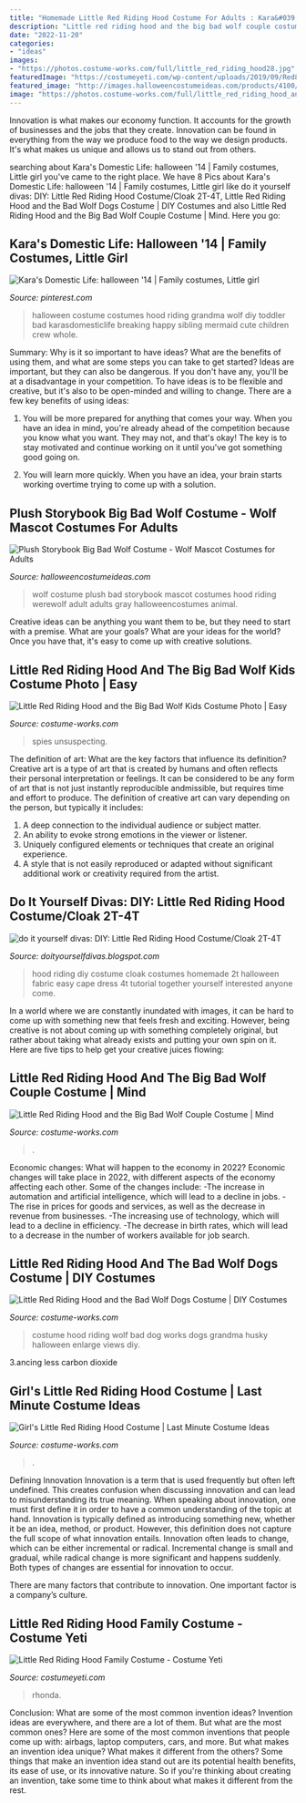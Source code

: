```yaml
---
title: "Homemade Little Red Riding Hood Costume For Adults : Kara&#039;s Domestic Life: Halloween &#039;14"
description: "Little red riding hood and the big bad wolf couple costume"
date: "2022-11-20"
categories:
- "ideas"
images:
- "https://photos.costume-works.com/full/little_red_riding_hood28.jpg"
featuredImage: "https://costumeyeti.com/wp-content/uploads/2019/09/Red8217s-crew-Costume-1-561x1024.jpeg"
featured_image: "http://images.halloweencostumeideas.com/products/4100/1-1/plush-storybook-big-bad-wolf-costume.jpg"
image: "https://photos.costume-works.com/full/little_red_riding_hood_and_the_big_bad_wolf20.jpg"
---
```



Innovation is what makes our economy function. It accounts for the growth of businesses and the jobs that they create. Innovation can be found in everything from the way we produce food to the way we design products. It's what makes us unique and allows us to stand out from others.

	

		
searching about Kara&#039;s Domestic Life: halloween &#039;14 | Family costumes, Little girl you've came to the right place. We have 8 Pics about Kara&#039;s Domestic Life: halloween &#039;14 | Family costumes, Little girl like do it yourself divas: DIY: Little Red Riding Hood Costume/Cloak 2T-4T, Little Red Riding Hood and the Bad Wolf Dogs Costume | DIY Costumes and also Little Red Riding Hood and the Big Bad Wolf Couple Costume | Mind. Here you go:
		
    
## Kara&#039;s Domestic Life: Halloween &#039;14 | Family Costumes, Little Girl

<img loading=lazy src="https://i.pinimg.com/originals/bb/78/81/bb788177d1706d3c91c49d461ce7a85b.jpg" onerror="this.onerror=null;this.src='https://tse4.mm.bing.net/th?id=OIP.6J7pJnGDDYxZg2Gv2ZndgAHaJ4&amp;pid=15.1';" alt="Kara&#039;s Domestic Life: halloween &#039;14 | Family costumes, Little girl">

_Source: pinterest.com_

>halloween costume costumes hood riding grandma wolf diy toddler bad karasdomesticlife breaking happy sibling mermaid cute children crew whole. 

	

Summary: Why is it so important to have ideas? What are the benefits of using them, and what are some steps you can take to get started?
Ideas are important, but they can also be dangerous. If you don't have any, you'll be at a disadvantage in your competition. To have ideas is to be flexible and creative, but it's also to be open-minded and willing to change. There are a few key benefits of using ideas: 
1) You will be more prepared for anything that comes your way. When you have an idea in mind, you're already ahead of the competition because you know what you want. They may not, and that's okay! The key is to stay motivated and continue working on it until you've got something good going on. 

2) You will learn more quickly. When you have an idea, your brain starts working overtime trying to come up with a solution.

    
## Plush Storybook Big Bad Wolf Costume - Wolf Mascot Costumes For Adults

<img loading=lazy src="http://images.halloweencostumeideas.com/products/4100/1-1/plush-storybook-big-bad-wolf-costume.jpg" onerror="this.onerror=null;this.src='https://tse4.mm.bing.net/th?id=OIP.k4nOoAPIp3l8lU3Z7xNoawHaKl&amp;pid=15.1';" alt="Plush Storybook Big Bad Wolf Costume - Wolf Mascot Costumes for Adults">

_Source: halloweencostumeideas.com_

>wolf costume plush bad storybook mascot costumes hood riding werewolf adult adults gray halloweencostumes animal. 

	

Creative ideas can be anything you want them to be, but they need to start with a premise. What are your goals? What are your ideas for the world? Once you have that, it's easy to come up with creative solutions.

    
## Little Red Riding Hood And The Big Bad Wolf Kids Costume Photo | Easy

<img loading=lazy src="https://photos.costume-works.com/full/little_red_riding_hood_and_the_big_bad_wolf20.jpg" onerror="this.onerror=null;this.src='https://tse1.mm.bing.net/th?id=OIP.N90pgNB4M7yhB9fP51dYnwHaKv&amp;pid=15.1';" alt="Little Red Riding Hood and the Big Bad Wolf Kids Costume Photo | Easy">

_Source: costume-works.com_

>spies unsuspecting. 

	

The definition of art: What are the key factors that influence its definition?
Creative art is a type of art that is created by humans and often reflects their personal interpretation or feelings. It can be considered to be any form of art that is not just instantly reproducible andmissible, but requires time and effort to produce. The definition of creative art can vary depending on the person, but typically it includes:
1. A deep connection to the individual audience or subject matter.
2. An ability to evoke strong emotions in the viewer or listener.
3. Uniquely configured elements or techniques that create an original experience.
4. A style that is not easily reproduced or adapted without significant additional work or creativity required from the artist.

    
## Do It Yourself Divas: DIY: Little Red Riding Hood Costume/Cloak 2T-4T

<img loading=lazy src="http://3.bp.blogspot.com/-o3NEe4sMNUg/Umbq4qawnAI/AAAAAAAAHvc/rRfez3ovB00/s1600/Little+Red+1.jpg" onerror="this.onerror=null;this.src='https://tse4.mm.bing.net/th?id=OIP.jjgYlJhSYFVKI16EbC-v_wHaLH&amp;pid=15.1';" alt="do it yourself divas: DIY: Little Red Riding Hood Costume/Cloak 2T-4T">

_Source: doityourselfdivas.blogspot.com_

>hood riding diy costume cloak costumes homemade 2t halloween fabric easy cape dress 4t tutorial together yourself interested anyone come. 

	

In a world where we are constantly inundated with images, it can be hard to come up with something new that feels fresh and exciting. However, being creative is not about coming up with something completely original, but rather about taking what already exists and putting your own spin on it. Here are five tips to help get your creative juices flowing:

    
## Little Red Riding Hood And The Big Bad Wolf Couple Costume | Mind

<img loading=lazy src="https://photos.costume-works.com/full/little_red_riding_hood_and_the_big_bad_wolf18.jpg" onerror="this.onerror=null;this.src='https://tse4.mm.bing.net/th?id=OIP.x5Y5NeEAtHU2_J8KZP1HNQHaJ3&amp;pid=15.1';" alt="Little Red Riding Hood and the Big Bad Wolf Couple Costume | Mind">

_Source: costume-works.com_

>. 

	

Economic changes: What will happen to the economy in 2022?
Economic changes will take place in 2022, with different aspects of the economy affecting each other. Some of the changes include: 
-The increase in automation and artificial intelligence, which will lead to a decline in jobs. 
-The rise in prices for goods and services, as well as the decrease in revenue from businesses. 
-The increasing use of technology, which will lead to a decline in efficiency. 
-The decrease in birth rates, which will lead to a decrease in the number of workers available for job search.

    
## Little Red Riding Hood And The Bad Wolf Dogs Costume | DIY Costumes

<img loading=lazy src="https://photos.costume-works.com/full/little_red_riding_hood_and_the_bad_wolf_dogs4.jpg" onerror="this.onerror=null;this.src='https://tse2.mm.bing.net/th?id=OIP.wlz9VW70uHEgdz0GU3D3awHaIt&amp;pid=15.1';" alt="Little Red Riding Hood and the Bad Wolf Dogs Costume | DIY Costumes">

_Source: costume-works.com_

>costume hood riding wolf bad dog works dogs grandma husky halloween enlarge views diy. 

	

3.ancing less carbon dioxide 

    
## Girl&#039;s Little Red Riding Hood Costume | Last Minute Costume Ideas

<img loading=lazy src="https://photos.costume-works.com/full/little_red_riding_hood28.jpg" onerror="this.onerror=null;this.src='https://tse4.mm.bing.net/th?id=OIP.N9F5vP3mNW0oR_WSYRn0GgHaKa&amp;pid=15.1';" alt="Girl&#039;s Little Red Riding Hood Costume | Last Minute Costume Ideas">

_Source: costume-works.com_

>. 

	

Defining Innovation
Innovation is a term that is used frequently but often left undefined. This creates confusion when discussing innovation and can lead to misunderstanding its true meaning. When speaking about innovation, one must first define it in order to have a common understanding of the topic at hand.
Innovation is typically defined as introducing something new, whether it be an idea, method, or product. However, this definition does not capture the full scope of what innovation entails. Innovation often leads to change, which can be either incremental or radical. Incremental change is small and gradual, while radical change is more significant and happens suddenly. Both types of changes are essential for innovation to occur.

There are many factors that contribute to innovation. One important factor is a company’s culture.

    
## Little Red Riding Hood Family Costume - Costume Yeti

<img loading=lazy src="https://costumeyeti.com/wp-content/uploads/2019/09/Red8217s-crew-Costume-1-561x1024.jpeg" onerror="this.onerror=null;this.src='https://tse1.mm.bing.net/th?id=OIP.G0Wu0AybH4ZPj1oRlmIUPQHaNh&amp;pid=15.1';" alt="Little Red Riding Hood Family Costume - Costume Yeti">

_Source: costumeyeti.com_

>rhonda. 

	

Conclusion: What are some of the most common invention ideas?
Invention ideas are everywhere, and there are a lot of them. But what are the most common ones? Here are some of the most common inventions that people come up with: airbags, laptop computers, cars, and more. 
But what makes an invention idea unique? What makes it different from the others? 
Some things that make an invention idea stand out are its potential health benefits, its ease of use, or its innovative nature. So if you're thinking about creating an invention, take some time to think about what makes it different from the rest.

